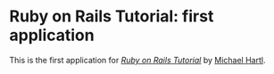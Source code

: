 # Ruby on Rails Tutorial: first application

This is the first application for [*Ruby on Rails Tutorial*](http://railstutorial.org/) by [Michael Hartl](http://michaelhartl.com/).

